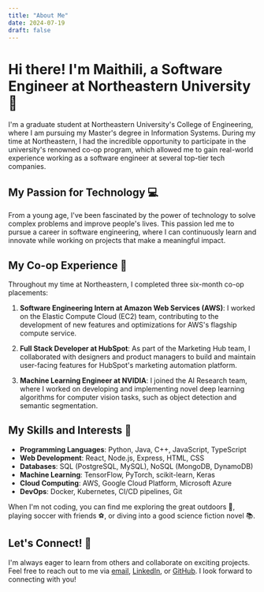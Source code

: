 ```yaml
---
title: "About Me"
date: 2024-07-19
draft: false
---
```


# Hi there! I'm Maithili, a Software Engineer at Northeastern University 👋

I'm a graduate student at Northeastern University's College of Engineering, where I am pursuing my Master's degree in Information Systems. During my time at Northeastern, I had the incredible opportunity to participate in the university's renowned co-op program, which allowed me to gain real-world experience working as a software engineer at several top-tier tech companies.

## My Passion for Technology 💻

From a young age, I've been fascinated by the power of technology to solve complex problems and improve people's lives. This passion led me to pursue a career in software engineering, where I can continuously learn and innovate while working on projects that make a meaningful impact.

## My Co-op Experience 🚀

Throughout my time at Northeastern, I completed three six-month co-op placements:

1. **Software Engineering Intern at Amazon Web Services (AWS)**: I worked on the Elastic Compute Cloud (EC2) team, contributing to the development of new features and optimizations for AWS's flagship compute service.

2. **Full Stack Developer at HubSpot**: As part of the Marketing Hub team, I collaborated with designers and product managers to build and maintain user-facing features for HubSpot's marketing automation platform.

3. **Machine Learning Engineer at NVIDIA**: I joined the AI Research team, where I worked on developing and implementing novel deep learning algorithms for computer vision tasks, such as object detection and semantic segmentation.

## My Skills and Interests 🧠

- **Programming Languages**: Python, Java, C++, JavaScript, TypeScript
- **Web Development**: React, Node.js, Express, HTML, CSS
- **Databases**: SQL (PostgreSQL, MySQL), NoSQL (MongoDB, DynamoDB)
- **Machine Learning**: TensorFlow, PyTorch, scikit-learn, Keras
- **Cloud Computing**: AWS, Google Cloud Platform, Microsoft Azure
- **DevOps**: Docker, Kubernetes, CI/CD pipelines, Git

When I'm not coding, you can find me exploring the great outdoors 🌲, playing soccer with friends ⚽️, or diving into a good science fiction novel 📚.

## Let's Connect! 🤝

I'm always eager to learn from others and collaborate on exciting projects. Feel free to reach out to me via [email](mailto:alex@example.com), [LinkedIn](https://www.linkedin.com/in/alex-example/), or [GitHub](https://github.com/alex-example). I look forward to connecting with you!